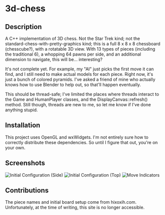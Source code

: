 3d-chess
========

Description
-----------

A C++ implementation of 3D chess. Not the Star Trek kind; not the standard-chess-with-pretty-graphics kind; this is a full 8 x 8 x 8 chessboard (chesscube?), with a rotatable 3D view. With 13 types of pieces (including the traditional 6), a whopping 64 pawns per side, and an additional dimension to navigate, this will be... interesting?

It's not complete yet. For example, my "AI" just picks the first move it can find, and I still need to make actual models for each piece. Right now, it's just a bunch of colored pyramids. I've asked a friend of mine who actually knows how to use Blender to help out, so that'll happen eventually.

This should be thread-safe; I've limited the places where threads interact to the Game and HumanPlayer classes, and the DisplayCanvas::refresh() method. Still though, threads are new to me, so let me know if I've done anything stupid.

Installation
------------

This project uses OpenGL and wxWidgets. I'm not entirely sure how to correctly distribute these dependencies. So until I figure that out, you're on your own.

Screenshots
-----------
![Initial Configuration (Side)](http://imgur.com/HaxuP9x)
![Initial Configuration (Top)](http://imgur.com/sAXw5w9)
![Move Indicators](http://imgur.com/nu4a5so)

Contributions
-------------

The piece names and initial board setup come from hixoxih.com. Unfortunately, at the time of writing, this site is no longer accessible.

